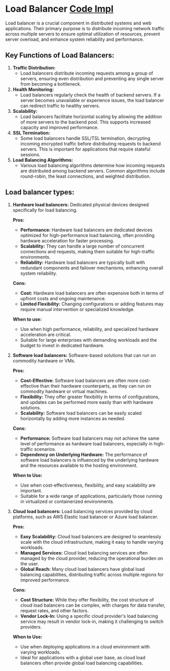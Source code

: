# Load Balancer [Code Impl](../../caseStudies/loadbalancer/LoadBalancer.java)
Load balancer is a crucial component in distributed systems and web applications.
Their primary purpose is to distribute incoming network traffic across multiple servers to ensure optimal utilization of resources, 
prevent server overload, and enhance system reliability and performance.

## Key Functions of Load Balancers:

1. **Traffic Distribution:**
   - Load balancers distribute incoming requests among a group of servers, ensuring even distribution and preventing any single server from becoming a bottleneck.
2. **Health Monitoring:**
    - Load balancers regularly check the health of backend servers. If a server becomes unavailable or experience issues, the load balancer can redirect traffic to healthy servers.
3. **Scalability:**
   - Load balancers facilitate horizontal scaling by allowing the addition of more servers to the backend pool. This supports increased capacity and improved performance.
4. **SSL Termination:**
    - Some load balancers handle SSL/TSL termination, decrypting incoming encrypted traffic before distributing requests to backend servers. This is important for applications that require stateful sessions.
5. **Load Balancing Algorithms:**
   - Various load balancing algorithms determine how incoming requests are distributed among backend servers. Common algorithms include round-robin, the least connections, and weighted distribution.

## Load balancer types:

1. **Hardware load balancers:** Dedicated physical devices designed specifically for load balancing.
   
    **Pros:**
   - **Performance:** Hardware load balancers are dedicated devices optimized for high-performance load balancing, often providing hardware acceleration for faster processing.
   - **Scalability:** They can handle a large number of concurrent connections and requests, making them suitable for high-traffic environments. 
   - **Reliability:** Hardware load balancers are typically built with redundant components and failover mechanisms, enhancing overall system reliability. 

   **Cons:**
   - **Cost:** Hardware load balancers are often expensive both in terms of upfront costs and ongoing maintenance. 
   - **Limited Flexibility:** Changing configurations or adding features may require manual intervention or specialized knowledge.
   
   **When to use:**
   - Use when high performance, reliability, and specialized hardware acceleration are critical. 
   - Suitable for large enterprises with demanding workloads and the budget to invest in dedicated hardware.

3. **Software load balancers:** Software-based solutions that can run on commodity hardware or VMs.
   
   **Pros:**
    - **Cost-Effective:** Software load balancers are often more cost-effective than their hardware counterparts, as they can run on commodity hardware or virtual machines.
    - **Flexibility:** They offer greater flexibility in terms of configurations, and updates can be performed more easily than with hardware solutions.
    - **Scalability:** Software load balancers can be easily scaled horizontally by adding more instances as needed.
   
   **Cons:**
    - **Performance:** Software load balancers may not achieve the same level of performance as hardware load balancers, especially in high-traffic scenarios.
    - **Dependency on Underlying Hardware:** The performance of software load balancers is influenced by the underlying hardware and the resources available to the hosting environment.
    
    **When to Use:**
    - Use when cost-effectiveness, flexibility, and easy scalability are important. 
    - Suitable for a wide range of applications, particularly those running in virtualized or containerized environments.

5. **Cloud load balancers:** Load balancing services provided by cloud platforms, such as AWS Elastic load balancer or Azure load balancer.

   **Pros:**
    - **Easy Scalability:** Cloud load balancers are designed to seamlessly scale with the cloud infrastructure, making it easy to handle varying workloads.
    - **Managed Services:** Cloud load balancing services are often managed by the cloud provider, reducing the operational burden on the user.
    - **Global Reach:** Many cloud load balancers have global load balancing capabilities, distributing traffic across multiple regions for improved performance.
    
    **Cons:**
    - **Cost Structure:** While they offer flexibility, the cost structure of cloud load balancers can be complex, with charges for data transfer, request rates, and other factors.
    - **Vendor Lock-In:** Using a specific cloud provider's load balancing service may result in vendor lock-in, making it challenging to switch providers.
    
    **When to Use:**
    - Use when deploying applications in a cloud environment with varying workloads. 
    - Ideal for applications with a global user base, as cloud load balancers often provide global load balancing capabilities.
